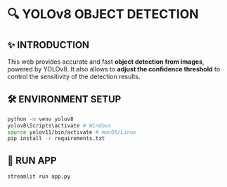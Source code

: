 # 🔍 YOLOv8 OBJECT DETECTION

## ✨ INTRODUCTION

This web provides accurate and fast **object detection from images**, powered by YOLOv8. It also allows to **adjust the confidence threshold** to control the sensitivity of the detection results.

## 🛠️ ENVIRONMENT SETUP

```bash
python -m venv yolov8
yolov8\Scripts\activate # Windows
source yolov11/bin/activate # macOS/Linux
pip install -r requirements.txt
```

## 🚀 RUN APP

```bash
streamlit run app.py
```
